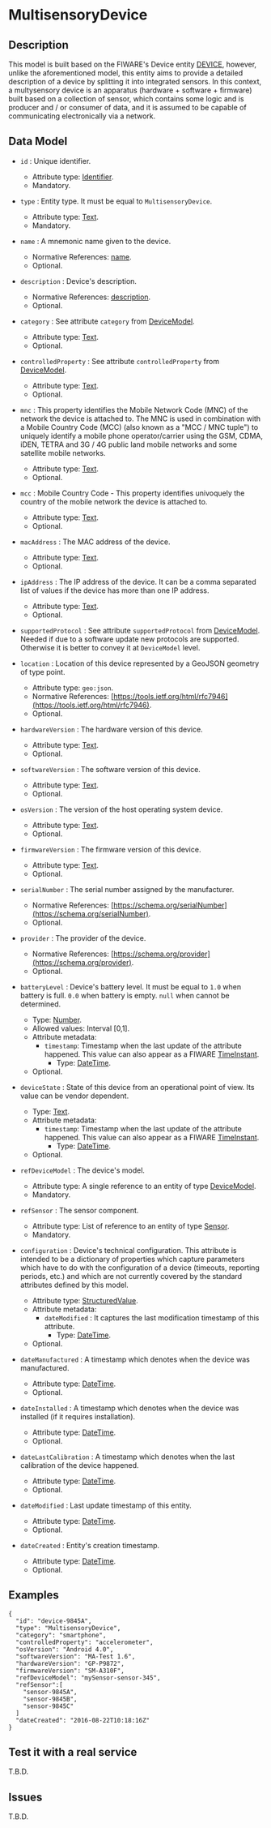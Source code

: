 # MultisensoryDevice 

## Description

This model is built based on the FIWARE's Device entity [DEVICE](../Device), however, unlike the aforementioned model, this entity aims to provide a detailed description of a device by splitting it into integrated sensors. In this context, a multysensory device is an apparatus (hardware + software + firmware) built based on a collection of sensor, which contains some logic and is producer and / or consumer of data, and it is assumed to be capable of communicating electronically via a network.


## Data Model

+ `id` : Unique identifier. 
    + Attribute type: [Identifier](https://fiware.github.io/dataModels/common-schema.json#/definitions/EntityIdentifierType).
    + Mandatory.

+ `type` : Entity type. It must be equal to `MultisensoryDevice`.
    + Attribute type: [Text](https://schema.org/Text).
    + Mandatory.

+ `name` : A mnemonic name given to the device.
    + Normative References: [name](https://schema.org/name).
    + Optional.

+ `description` : Device's description.
    + Normative References: [description](https://schema.org/description).
    + Optional.

+ `category` : See attribute `category` from [DeviceModel](../Device/DeviceModel/doc/spec.md). 
    + Attribute type: [Text](https://schema.org/Text).
    + Optional.

+ `controlledProperty` : See attribute `controlledProperty` from [DeviceModel](../Device/DeviceModel/doc/spec.md). 
    + Attribute type: [Text](https://schema.org/Text).
    + Optional.

+ `mnc` : This property identifies the Mobile Network Code (MNC) of the network the device is attached to.
The MNC is used in combination with a Mobile Country Code (MCC) (also known as a "MCC / MNC tuple")
to uniquely identify a mobile phone operator/carrier using the GSM, CDMA, iDEN, TETRA
and 3G / 4G public land mobile networks and some satellite mobile networks.
    + Attribute type: [Text](https://schema.org/Text).
    + Optional.

+ `mcc` : Mobile Country Code - This property identifies univoquely the country of the mobile network the device is attached to.
    + Attribute type: [Text](https://schema.org/Text).
    + Optional.
    
+ `macAddress` : The MAC address of the device.
    + Attribute type: [Text](https://schema.org/Text).
    + Optional.
    
+ `ipAddress` : The IP address of the device. It can be a comma separated list of values if the device has more than one IP address. 
    + Attribute type: [Text](https://schema.org/Text).
    + Optional.

+ `supportedProtocol` : See attribute `supportedProtocol` from [DeviceModel](../../DeviceModel/doc/spec.md). Needed if due to a software update new protocols are supported. Otherwise it is better to convey it at `DeviceModel` level.
    
+ `location` : Location of this device represented by a GeoJSON geometry of type point. 
    + Attribute type: `geo:json`.
    + Normative References: [https://tools.ietf.org/html/rfc7946](https://tools.ietf.org/html/rfc7946).
    + Optional.

+ `hardwareVersion` : The hardware version of this device.
    + Attribute type: [Text](https://schema.org/Text).
    + Optional.

+ `softwareVersion` : The software version of this device.
    + Attribute type: [Text](https://schema.org/Text).
    + Optional.

+ `osVersion` : The version of the host operating system device.
    + Attribute type: [Text](https://schema.org/Text).
    + Optional.

+ `firmwareVersion` : The firmware version of this device.
    + Attribute type: [Text](https://schema.org/Text).
    + Optional.
    
+ `serialNumber` : The serial number assigned by the manufacturer.
    + Normative References: [https://schema.org/serialNumber](https://schema.org/serialNumber).
    + Optional.
    
+ `provider` : The provider of the device.
    + Normative References: [https://schema.org/provider](https://schema.org/provider).
    + Optional.

+ `batteryLevel` : Device's battery level. It must be equal to `1.0` when battery is full. `0.0` when battery ìs empty.
`null` when cannot be determined. 
    + Type: [Number](https://schema.org/Number).
    + Allowed values: Interval [0,1].
    + Attribute metadata:
        + `timestamp`: Timestamp when the last update of the attribute happened.
        This value can also appear as a FIWARE [TimeInstant](https://github.com/telefonicaid/iotagent-node-lib#TimeInstant).
            + Type: [DateTime](http://schema.org/DateTime).
    + Optional.
    
+ `deviceState` : State of this device from an operational point of view. Its value can be vendor dependent.  
    + Type: [Text](https://schema.org/Text).
    + Attribute metadata:
        + `timestamp`: Timestamp when the last update of the attribute happened.
        This value can also appear as a FIWARE [TimeInstant](https://github.com/telefonicaid/iotagent-node-lib#TimeInstant).
            + Type: [DateTime](http://schema.org/DateTime).
    + Optional.

+ `refDeviceModel` : The device's model.
    + Attribute type: A single reference to an entity of type [DeviceModel](../../DeviceModel/doc/spec.md).
    + Mandatory.

+ `refSensor` : The sensor component.
    + Attribute type: List of reference to an entity of type [Sensor](../../SensorModel/doc/spec.md).
    + Mandatory.

+ `configuration` : Device's technical configuration. This attribute is intended to be a dictionary of properties which capture parameters which have to do with the configuration of a device (timeouts, reporting periods, etc.) and which are not currently covered by the standard attributes defined by this model. 
    + Attribute type: [StructuredValue](https://schema.org/StructuredValue).
    + Attribute metadata:
        + `dateModified` :  It captures the last modification timestamp of this attribute.
            + Type: [DateTime](https://schema.org/DateTime).
    + Optional.

+ `dateManufactured` : A timestamp which denotes when the device was manufactured.
    + Attribute type: [DateTime](https://schema.org/DateTime).
    + Optional.

+ `dateInstalled` : A timestamp which denotes when the device was installed (if it requires installation).
    + Attribute type: [DateTime](https://schema.org/DateTime).
    + Optional.

+ `dateLastCalibration` : A timestamp which denotes when the last calibration of the device happened.
    + Attribute type: [DateTime](https://schema.org/DateTime).
    + Optional.

+ `dateModified` : Last update timestamp of this entity.
    + Attribute type: [DateTime](https://schema.org/DateTime).
    + Optional.

+ `dateCreated` : Entity's creation timestamp.
    + Attribute type: [DateTime](https://schema.org/DateTime).
    + Optional.

## Examples

    {
      "id": "device-9845A",
      "type": "MultisensoryDevice",
      "category": "smartphone",
      "controlledProperty": "accelerometer",
      "osVersion": "Android 4.0",
      "softwareVersion": "MA-Test 1.6",
      "hardwareVersion": "GP-P9872",
      "firmwareVersion": "SM-A310F",
      "refDeviceModel": "mySensor-sensor-345",
      "refSensor":[
        "sensor-9845A",
        "sensor-9845B",
        "sensor-9845C"
      ]
      "dateCreated": "2016-08-22T10:18:16Z"
    }


## Test it with a real service

T.B.D.

## Issues

T.B.D.
